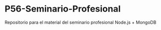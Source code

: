 # P56-Seminario-Profesional
Repositorio para el material del seminario profesional Node.js + MongoDB

